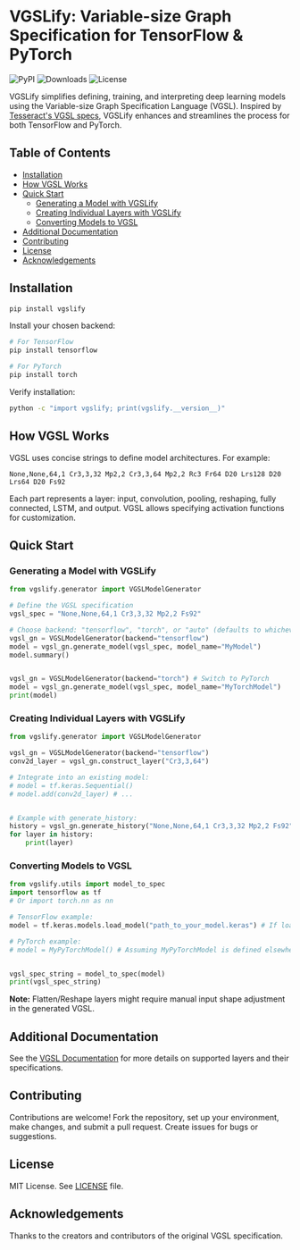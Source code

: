 # VGSLify: Variable-size Graph Specification for TensorFlow & PyTorch

![PyPI](https://img.shields.io/pypi/v/vgslify)
![Downloads](https://pepy.tech/badge/vgslify)
![License](https://img.shields.io/pypi/l/vgslify)

VGSLify simplifies defining, training, and interpreting deep learning models using the Variable-size Graph Specification Language (VGSL). Inspired by [Tesseract's VGSL specs](https://tesseract-ocr.github.io/tessdoc/tess4/VGSLSpecs.html), VGSLify enhances and streamlines the process for both TensorFlow and PyTorch.

## Table of Contents

- [Installation](#installation)
- [How VGSL Works](#how-vgsl-works)
- [Quick Start](#quick-start)
    - [Generating a Model with VGSLify](#generating-a-model-with-vgslify)
    - [Creating Individual Layers with VGSLify](#creating-individual-layers-with-vgslify)
    - [Converting Models to VGSL](#converting-models-to-vgsl)
- [Additional Documentation](#additional-documentation)
- [Contributing](#contributing)
- [License](#license)
- [Acknowledgements](#acknowledgements)


## Installation

```bash
pip install vgslify
```

Install your chosen backend:

```bash
# For TensorFlow
pip install tensorflow

# For PyTorch
pip install torch
```

Verify installation:

```bash
python -c "import vgslify; print(vgslify.__version__)"
```


## How VGSL Works

VGSL uses concise strings to define model architectures. For example:

```vgsl
None,None,64,1 Cr3,3,32 Mp2,2 Cr3,3,64 Mp2,2 Rc3 Fr64 D20 Lrs128 D20 Lrs64 D20 Fs92
```

Each part represents a layer: input, convolution, pooling, reshaping, fully connected, LSTM, and output. VGSL allows specifying activation functions for customization.


## Quick Start

### Generating a Model with VGSLify

```python
from vgslify.generator import VGSLModelGenerator

# Define the VGSL specification
vgsl_spec = "None,None,64,1 Cr3,3,32 Mp2,2 Fs92"

# Choose backend: "tensorflow", "torch", or "auto" (defaults to whichever is available)
vgsl_gn = VGSLModelGenerator(backend="tensorflow") 
model = vgsl_gn.generate_model(vgsl_spec, model_name="MyModel")
model.summary()


vgsl_gn = VGSLModelGenerator(backend="torch") # Switch to PyTorch
model = vgsl_gn.generate_model(vgsl_spec, model_name="MyTorchModel")
print(model)


```

### Creating Individual Layers with VGSLify

```python
from vgslify.generator import VGSLModelGenerator

vgsl_gn = VGSLModelGenerator(backend="tensorflow")
conv2d_layer = vgsl_gn.construct_layer("Cr3,3,64")

# Integrate into an existing model:
# model = tf.keras.Sequential()
# model.add(conv2d_layer) # ...


# Example with generate_history:
history = vgsl_gn.generate_history("None,None,64,1 Cr3,3,32 Mp2,2 Fs92")
for layer in history:
    print(layer)
```


### Converting Models to VGSL

```python
from vgslify.utils import model_to_spec
import tensorflow as tf
# Or import torch.nn as nn

# TensorFlow example:
model = tf.keras.models.load_model("path_to_your_model.keras") # If loading from file

# PyTorch example:
# model = MyPyTorchModel() # Assuming MyPyTorchModel is defined elsewhere


vgsl_spec_string = model_to_spec(model)
print(vgsl_spec_string)
```

**Note:** Flatten/Reshape layers might require manual input shape adjustment in the generated VGSL.


## Additional Documentation

See the [VGSL Documentation](https://timkoornstra.github.io/VGSLify) for more details on supported layers and their specifications.


## Contributing

Contributions are welcome!  Fork the repository, set up your environment, make changes, and submit a pull request. Create issues for bugs or suggestions.


## License

MIT License. See [LICENSE](LICENSE) file.


## Acknowledgements

Thanks to the creators and contributors of the original VGSL specification.